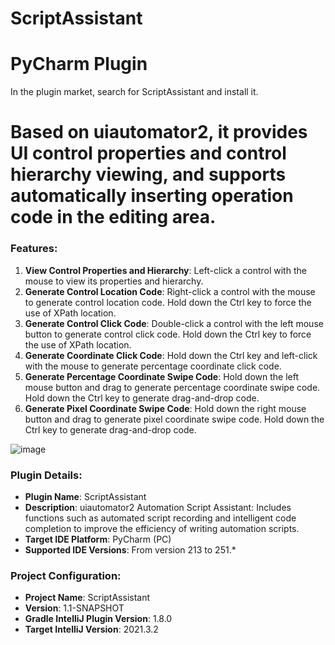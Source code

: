 # ScriptAssistant

# PyCharm Plugin
In the plugin market, search for ScriptAssistant and install it.
# Based on uiautomator2, it provides UI control properties and control hierarchy viewing, and supports automatically inserting operation code in the editing area.

### Features:

1. **View Control Properties and Hierarchy**: Left-click a control with the mouse to view its properties and hierarchy.
2. **Generate Control Location Code**: Right-click a control with the mouse to generate control location code. Hold down the Ctrl key to force the use of XPath location.
3. **Generate Control Click Code**: Double-click a control with the left mouse button to generate control click code. Hold down the Ctrl key to force the use of XPath location.
4. **Generate Coordinate Click Code**: Hold down the Ctrl key and left-click with the mouse to generate percentage coordinate click code.
5. **Generate Percentage Coordinate Swipe Code**: Hold down the left mouse button and drag to generate percentage coordinate swipe code. Hold down the Ctrl key to generate drag-and-drop code.
6. **Generate Pixel Coordinate Swipe Code**: Hold down the right mouse button and drag to generate pixel coordinate swipe code. Hold down the Ctrl key to generate drag-and-drop code.

![image](https://github.com/user-attachments/assets/7b012ea5-1f5b-4290-b4f5-8ffc4b304551)

### Plugin Details:

* **Plugin Name**: ScriptAssistant
* **Description**: uiautomator2 Automation Script Assistant: Includes functions such as automated script recording and intelligent code completion to improve the efficiency of writing automation scripts.
* **Target IDE Platform**: PyCharm (PC)
* **Supported IDE Versions**: From version 213 to 251.*

### Project Configuration:

* **Project Name**: ScriptAssistant
* **Version**: 1.1-SNAPSHOT
* **Gradle IntelliJ Plugin Version**: 1.8.0
* **Target IntelliJ Version**: 2021.3.2